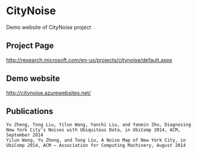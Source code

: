 CityNoise
=========

Demo website of CityNoise project

Project Page
-----
http://research.microsoft.com/en-us/projects/citynoise/default.aspx

Demo website
-----
http://citynoise.azurewebsites.net/

Publications
-----
```
Yu Zheng, Tong Liu, Yilun Wang, Yanchi Liu, and Yanmin Zhu, Diagnosing New York City’s Noises with Ubiquitous Data, in UbiComp 2014, ACM, September 2014
Yilun Wang, Yu Zheng, and Tong Liu, A Noise Map of New York City, in UbiComp 2014, ACM – Association for Computing Machinery, August 2014
```
